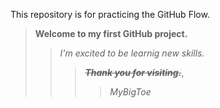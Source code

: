 This repository is for practicing the GitHub Flow.<br/>


>**Welcome to my first GitHub project.**<br/>
>>_I'm excited to be learnig new skills._<br/>
>>>**_~~Thank you for visiting.~~_**,<br/>
>>>> _MyBigToe_ 



